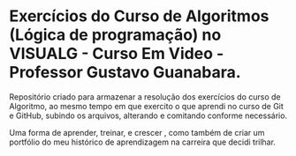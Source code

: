 # Exercícios do Curso de Algoritmos (Lógica de programação) no VISUALG - Curso Em Video - Professor Gustavo Guanabara.

Repositório criado para armazenar a resolução dos exercícios do curso de Algoritmo, ao mesmo tempo em que exercito o que aprendi no curso de Git e GitHub, subindo os arquivos, alterando e comitando conforme necessário.

Uma forma de aprender, treinar, e crescer , como também de criar um portfólio do meu histórico de aprendizagem na carreira que decidi trilhar.
